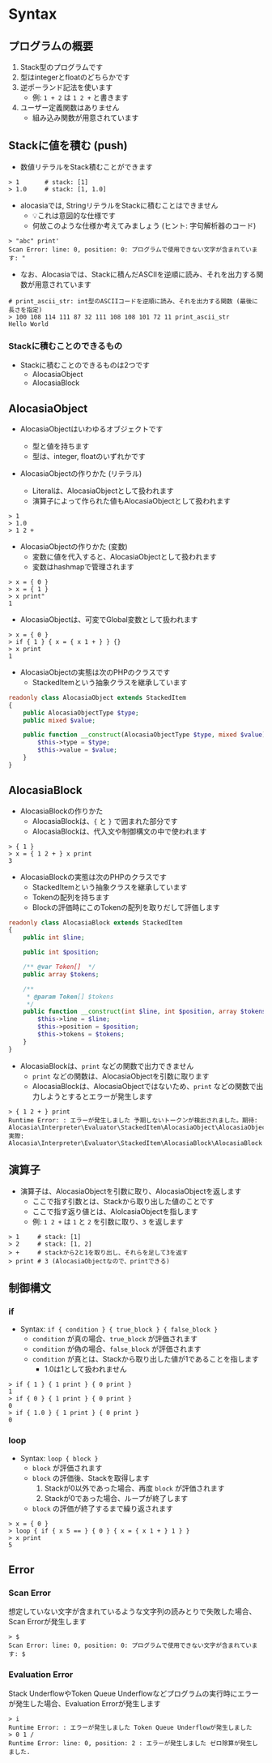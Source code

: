 # Syntax

## プログラムの概要

1. Stack型のプログラムです
2. 型はintegerとfloatのどちらかです
3. 逆ポーランド記法を使います
    - 例: `1 + 2` は `1 2 +` と書きます
4. ユーザー定義関数はありません
    - 組み込み関数が用意されています

## Stackに値を積む (push)

- 数値リテラルをStack積むことができます

```shell
> 1       # stack: [1]
> 1.0     # stack: [1, 1.0]
```

- alocasiaでは, StringリテラルをStackに積むことはできません
   - 💡これは意図的な仕様です
   - 何故このような仕様か考えてみましょう (ヒント: 字句解析器のコード)

```shell
> "abc" print'
Scan Error: line: 0, position: 0: プログラムで使用できない文字が含まれています: "
```

- なお、Alocasiaでは、Stackに積んだASCIIを逆順に読み、それを出力する関数が用意されています

```shell
# print_ascii_str: int型のASCIIコードを逆順に読み、それを出力する関数 (最後に長さを指定)
> 100 108 114 111 87 32 111 108 108 101 72 11 print_ascii_str
Hello World
```

### Stackに積むことのできるもの

- Stackに積むことのできるものは2つです
    - AlocasiaObject
    - AlocasiaBlock

## AlocasiaObject

- AlocasiaObjectはいわゆるオブジェクトです
    - 型と値を持ちます
    - 型は、integer, floatのいずれかです

- AlocasiaObjectの作りかた (リテラル)
    - Literalは、AlocasiaObjectとして扱われます
    - 演算子によって作られた値もAlocasiaObjectとして扱われます

```shell
> 1
> 1.0
> 1 2 +
```

- AlocasiaObjectの作りかた (変数)
    - 変数に値を代入すると、AlocasiaObjectとして扱われます
    - 変数はhashmapで管理されます

```shell
> x = { 0 }
> x = { 1 }
> x print"
1
```

- AlocasiaObjectは、可変でGlobal変数として扱われます

```shell
> x = { 0 }
> if { 1 } { x = { x 1 + } } {}
> x print
1
```

- AlocasiaObjectの実態は次のPHPのクラスです
    - StackedItemという抽象クラスを継承しています

```php
readonly class AlocasiaObject extends StackedItem
{
    public AlocasiaObjectType $type;
    public mixed $value;

    public function __construct(AlocasiaObjectType $type, mixed $value) {
        $this->type = $type;
        $this->value = $value;
    }
}
```

## AlocasiaBlock

- AlocasiaBlockの作りかた
    - AlocasiaBlockは、`{` と `}` で囲まれた部分です
    - AlocasiaBlockは、代入文や制御構文の中で使われます

```shell
> { 1 }
> x = { 1 2 + } x print
3
```

- AlocasiaBlockの実態は次のPHPのクラスです
    - StackedItemという抽象クラスを継承しています
    - Tokenの配列を持ちます
    - Blockの評価時にこのTokenの配列を取りだして評価します

```php
readonly class AlocasiaBlock extends StackedItem
{
    public int $line;

    public int $position;

    /** @var Token[]  */
    public array $tokens;

    /**
     * @param Token[] $tokens
     */
    public function __construct(int $line, int $position, array $tokens) {
        $this->line = $line;
        $this->position = $position;
        $this->tokens = $tokens;
    }
}
```

- AlocasiaBlockは、`print` などの関数で出力できません
    - `print` などの関数は、AlocasiaObjectを引数に取ります
    - AlocasiaBlockは、AlocasiaObjectではないため、`print` などの関数で出力しようとするとエラーが発生します

```shell
> { 1 2 + } print
Runtime Error: : エラーが発生しました 予期しないトークンが検出されました。期待: Alocasia\Interpreter\Evaluator\StackedItem\AlocasiaObject\AlocasiaObject, 実際: Alocasia\Interpreter\Evaluator\StackedItem\AlocasiaBlock\AlocasiaBlock
```

## 演算子

- 演算子は、AlocasiaObjectを引数に取り、AlocasiaObjectを返します
    - ここで指す引数とは、Stackから取り出した値のことです
    - ここで指す返り値とは、AlolcasiaObjectを指します
    - 例: `1 2 +` は `1` と `2` を引数に取り、`3` を返します

```shell
> 1     # stack: [1]
> 2     # stack: [1, 2]
> +     # stackから2と1を取り出し、それらを足して3を返す
> print # 3 (AlocasiaObjectなので、printできる)
```

## 制御構文

### if

- Syntax: `if { condition } { true_block } { false_block }`
    - `condition` が真の場合、`true_block` が評価されます
    - `condition` が偽の場合、`false_block` が評価されます
    - `condition` が真とは、Stackから取り出した値が1であることを指します
        - 1.0は1として扱われません

```shell
> if { 1 } { 1 print } { 0 print }
1
> if { 0 } { 1 print } { 0 print }
0
> if { 1.0 } { 1 print } { 0 print }
0
```

### loop

- Syntax: `loop { block }`
    - `block` が評価されます
    - `block` の評価後、Stackを取得します
        1. Stackが0以外であった場合、再度 `block` が評価されます
        2. Stackが0であった場合、ループが終了します
    - `block` の評価が終了するまで繰り返されます

```shell
> x = { 0 }
> loop { if { x 5 == } { 0 } { x = { x 1 + } 1 } }
> x print
5
```

## Error

### Scan Error

想定していない文字が含まれているような文字列の読みとりで失敗した場合、Scan Errorが発生します

```shell
> $
Scan Error: line: 0, position: 0: プログラムで使用できない文字が含まれています: $
```

### Evaluation Error

Stack UnderflowやToken Queue Underflowなどプログラムの実行時にエラーが発生した場合、Evaluation Errorが発生します

```shell
> i
Runtime Error: : エラーが発生しました Token Queue Underflowが発生しました
> 0 1 / 
Runtime Error: line: 0, position: 2 : エラーが発生しました ゼロ除算が発生しました.
```

